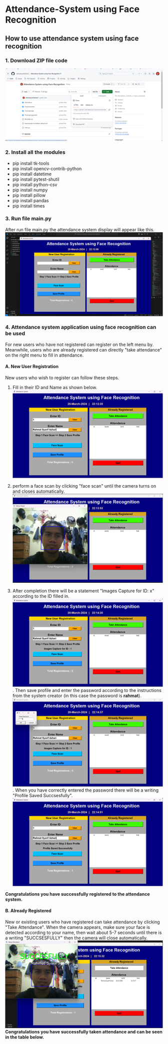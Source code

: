 # Attendance-System using Face Recognition
## How to use attendance system using face recognition
### 1. Download ZIP file code
![ZIP code](https://raw.githubusercontent.com/rahmatsyarifazhari2/Attendance-System-using-Face-Recognition/main/assets/Screenshot%202024-03-20%20232831.png?token=GHSAT0AAAAAACP3FPEACYEY6BKNNFYX7GZQZP3DLHA)

### 2. Install all the modules
- pip install tk-tools
- pip install opencv-contrib-python
- pip install datetime
- pip install pytest-shutil
- pip install python-csv
- pip install numpy
- pip install pillow 
- pip install pandas
- pip install times

### 3. Run file main.py
After run file main.py the attendance system display will appear like this.
![Attendance App](https://raw.githubusercontent.com/rahmatsyarifazhari2/Attendance-System-using-Face-Recognition/main/assets/Screenshot%202024-03-20%20221316.png?token=GHSAT0AAAAAACP3FPEAQVTOWDSPAHKASL74ZP3DMCA)

### 4. Attendance system application using face recognition can be used
For new users who have not registered can register on the left menu by. Meanwhile, users who are already registered can directly "take attendance" on the right menu to fill in attendance.

#### A. New User Registration
New users who wish to register can follow these steps. 
1. Fill in their ID and Name as shown below.
![ID andName](https://raw.githubusercontent.com/rahmatsyarifazhari2/Attendance-System-using-Face-Recognition/main/assets/Screenshot%202024-03-20%20221349.png?token=GHSAT0AAAAAACP3FPEBB4ZUGVAO6UQACVLYZP3DMUQ)

2. perform a face scan by clicking "face scan" until the camera turns on and closes automatically.
![Face scan](https://raw.githubusercontent.com/rahmatsyarifazhari2/Attendance-System-using-Face-Recognition/main/assets/Screenshot%202024-03-20%20221412.png?token=GHSAT0AAAAAACP3FPEBLFDUHKJ5LNRNFPDEZP3DNKQ)

3. After completion there will be a statement "Images Capture for ID: x" according to the ID filled in.
![Images captured](https://raw.githubusercontent.com/rahmatsyarifazhari2/Attendance-System-using-Face-Recognition/main/assets/Screenshot%202024-03-20%20221427.png?token=GHSAT0AAAAAACP3FPEB2NXVOGVNMF53NTZWZP3DN6A).
Then save profile and enter the password according to the instructions from the system creator (in this case the password is **rahmat**).
![Password](https://raw.githubusercontent.com/rahmatsyarifazhari2/Attendance-System-using-Face-Recognition/main/assets/Screenshot%202024-03-20%20221445.png?token=GHSAT0AAAAAACP3FPEADXYW7SWEX4I3PXS6ZP3DOKQ).
When you have correctly entered the password there will be a writing "Profile Saved Succsesfully".
![Profile saved succses](https://raw.githubusercontent.com/rahmatsyarifazhari2/Attendance-System-using-Face-Recognition/main/assets/Screenshot%202024-03-20%20221501.png?token=GHSAT0AAAAAACP3FPEASLFEZM64UTEQ3HJAZP3DOZQ)

**Congratulations you have successfully registered to the attendance system.**

#### B. Already Registered
New or existing users who have registered can take attendance by clicking "Take Attendance". When the camera appears, make sure your face is detected according to your name, then wait about 5-7 seconds until there is a writing "SUCCSESFULLY" then the camera will close automatically.
![Succesfully attendance](https://raw.githubusercontent.com/rahmatsyarifazhari2/Attendance-System-using-Face-Recognition/main/assets/Screenshot%202024-03-20%20221552.png?token=GHSAT0AAAAAACP3FPEBNWP2DUGLNS66TINCZP3DPFA)
**Congratulations you have successfully taken attendance and can be seen in the table below.**
